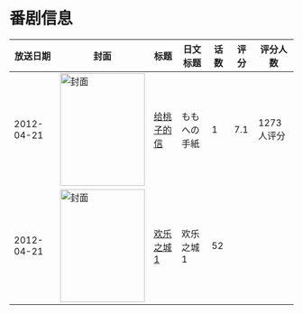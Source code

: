 # 番剧信息

|放送日期|封面|标题|日文标题|话数|评分|评分人数|
|---|---|---|---|---|---|---|
|2012-04-21|<img src="//lain.bgm.tv/pic/cover/c/90/92/26800_a0qsh.jpg" alt="封面" style="width:150px;height:200px;object-fit:cover;">|[给桃子的信](https://bangumi.tv/subject/26800)|ももへの手紙|1|7.1|1273人评分|
|2012-04-21|<img src="//lain.bgm.tv/pic/cover/c/c9/a8/444962_ucowY.jpg" alt="封面" style="width:150px;height:200px;object-fit:cover;">|[欢乐之城1](https://bangumi.tv/subject/444962)|欢乐之城1|52|||
